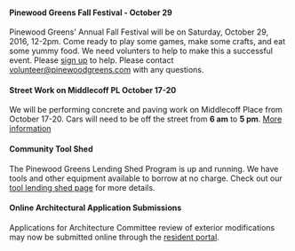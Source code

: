 #### Pinewood Greens Fall Festival - October 29

Pinewood Greens' Annual Fall Festival will be on Saturday, October 29, 2016, 12-2pm. Come ready to play some games, make some crafts, and eat some yummy food. We need volunters to help to make this a successful event. Please [sign up](https://docs.google.com/forms/d/e/1FAIpQLSfEcOU92P-ps-FwoVFSYiprTFTvM3d8Hz6yt9pPWioaszfz4g/viewform) to help. Please contact volunteer@pinewoodgreens.com with any questions.

#### Street Work on Middlecoff PL October 17-20

We will be performing concrete and paving work on Middlecoff Place from October 17-20.  Cars will need to be off the street from **6 am** to **5 pm**.  [More information](http://www.pinewoodgreens.com/2016/10/16/middlecoff-concrete-work.html)

#### Community Tool Shed

The Pinewood Greens Lending Shed Program is up and running.  We have tools and other equipment available to borrow at no charge. Check out our [tool lending shed page](toolshed.html) for more details.

#### Online Architectural Application Submissions

Applications for Architecture Committee review of exterior modifications may now be submitted online through the [resident portal](http://www.ciranet.com/ResidentPortal).
